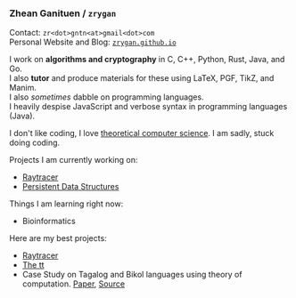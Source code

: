 ### **Zhean Ganituen** / `zrygan`

Contact: `zr<dot>gntn<at>gmail<dot>com` <br>
Personal Website and Blog: [`zrygan.github.io`](zrygan.github.io)

I work on **algorithms and cryptography** in C, C++, Python, Rust, Java, and Go. <br>
I also **tutor** and produce materials for these using LaTeX, PGF, TikZ, and Manim. <br>
I also _sometimes_ dabble on programming languages. <br>
I heavily despise JavaScript and verbose syntax in programming languages (Java).

I don't like coding, I love [theoretical computer science](https://www.sciencedirect.com/journal/theoretical-computer-science). I am sadly, stuck doing coding.

Projects I am currently working on:
- [Raytracer](https://github.com/zrygan/raytracer)
- [Persistent Data Structures](https://github.com/zrygan/tt/tree/main/DSA%202/Data%20Structures)

Things I am learning right now:
- Bioinformatics

Here are my best projects:
- [Raytracer](https://github.com/zrygan/raytracer)
- [The tt](https://github.com/zrygan/tt)
- Case Study on Tagalog and Bikol languages using theory of computation. [Paper](https://github.com/zrygan/Filipino-Case-Study), [Source](https://github.com/zrygan/LanguageTool-Case-Study)

